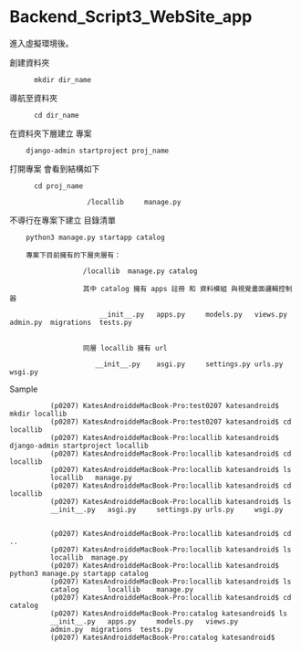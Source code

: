 # Backend_Script3_WebSite_app


進入虛擬環境後。


創建資料夾


          mkdir dir_name


導航至資料夾

          cd dir_name
          
          
在資料夾下層建立 專案

        django-admin startproject proj_name
        

打開專案 會看到結構如下  

          cd proj_name 

                       /locallib	 manage.py
     
        
不導行在專案下建立 目錄清單

        python3 manage.py startapp catalog
        
        專案下目前擁有的下層夾層有：
        
                      /locallib	 manage.py catalog
                      
                      其中 catalog 擁有 apps 註冊 和 資料模組 與視覺畫面邏輯控制器 
                      
                          __init__.py	apps.py		models.py	views.py  admin.py	migrations	tests.py
                      
                      
                      同層 locallib 擁有 url
                      
                         __init__.py	asgi.py		settings.py	urls.py		wsgi.py
        


                
Sample


              (p0207) KatesAndroiddeMacBook-Pro:test0207 katesandroid$ mkdir locallib
              (p0207) KatesAndroiddeMacBook-Pro:test0207 katesandroid$ cd locallib
              (p0207) KatesAndroiddeMacBook-Pro:locallib katesandroid$ django-admin startproject locallib
              (p0207) KatesAndroiddeMacBook-Pro:locallib katesandroid$ cd locallib
              (p0207) KatesAndroiddeMacBook-Pro:locallib katesandroid$ ls
              locallib	 manage.py
              (p0207) KatesAndroiddeMacBook-Pro:locallib katesandroid$ cd locallib
              (p0207) KatesAndroiddeMacBook-Pro:locallib katesandroid$ ls
              __init__.py	asgi.py		settings.py	urls.py		wsgi.py


              (p0207) KatesAndroiddeMacBook-Pro:locallib katesandroid$ cd ..
              (p0207) KatesAndroiddeMacBook-Pro:locallib katesandroid$ ls
              locallib	manage.py
              (p0207) KatesAndroiddeMacBook-Pro:locallib katesandroid$ python3 manage.py startapp catalog
              (p0207) KatesAndroiddeMacBook-Pro:locallib katesandroid$ ls
              catalog		locallib	manage.py
              (p0207) KatesAndroiddeMacBook-Pro:locallib katesandroid$ cd catalog
              (p0207) KatesAndroiddeMacBook-Pro:catalog katesandroid$ ls
              __init__.py	apps.py		models.py	views.py
              admin.py	migrations	tests.py
              (p0207) KatesAndroiddeMacBook-Pro:catalog katesandroid$ 
